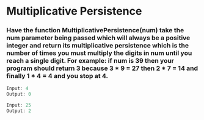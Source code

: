 # Multiplicative Persistence

### Have the function MultiplicativePersistence(num) take the num parameter being passed which will always be a positive integer and return its multiplicative persistence which is the number of times you must multiply the digits in num until you reach a single digit. For example: if num is 39 then your program should return 3 because 3 * 9 = 27 then 2 * 7 = 14 and finally 1 * 4 = 4 and you stop at 4.

```java
Input: 4
Output: 0

Input: 25
Output: 2
```
